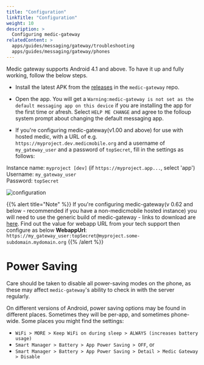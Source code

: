 ```yaml
---
title: "Configuration"
linkTitle: "Configuration"
weight: 10
description: >
  Configuring medic-gateway
relatedContent: >
  apps/guides/messaging/gateway/troubleshooting
  apps/guides/messaging/gateway/phones
---
```


Medic gateway supports Android 4.1 and above. To have it up and fully working, follow the below steps.

- Install the latest APK from the [releases](https://github.com/medic/medic-gateway/releases) in the `medic-gateway` repo.

- Open the app.
You will get a ```Warning:medic-gateway is not set as the default messaging app on this device``` if you are installing the app for the first time or afresh. Select ```HELP ME CHANGE``` and agree to the folloup system prompt about changing the default messaging app.

- If you're configuring medic-gateway(v1.00 and above) for use with hosted medic, with a URL of e.g. ```https://myproject.dev.medicmobile.org``` and a username of ```my_gateway_user``` and a password of ```topSecret```, fill in the settings as follows:


Instance name: `myproject [dev]`   (if ```https://myproject.app...```, select 'app')<br>
Username: `my_gateway_user`<br>
Password: `topSecret`


![configuration](gateway-config.png)

{{% alert title="Note" %}}
If you're configuring medic-gateway(v 0.62 and below - recommended if you have a non-medicmobile hosted instance) you will need to use the generic build of medic-gateway - links to download are [here](https://github.com/medic/medic-gateway/releases). Find out the value for webapp URL from your tech support then configure as below
 **WebappUrl**: ```https://my_gateway_user:topSecret@myproject.some-subdomain.mydomain.org```
{{% /alert %}}



 # Power Saving

 Care should be taken to disable all power-saving modes on the phone, as these may affect `medic-gateway`'s ability to check in with the server regularly.
 
 On different versions of Android, power saving options may be found in different places.  Sometimes they will be per-app, and sometimes phone-wide.  Some places you might find the settings:

* `WiFi > MORE > Keep WiFi on during sleep > ALWAYS (increases battery usage)`
* `Smart Manager > Battery > App Power Saving > OFF`, or
* `Smart Manager > Battery > App Power Saving > Detail > Medic Gateway > Disable`
